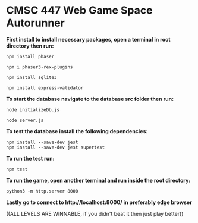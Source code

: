 # CMSC 447 Web Game Space Autorunner

**First install to install necessary packages, open a terminal in root directory then run:**

    npm install phaser

    npm i phaser3-rex-plugins

    npm install sqlite3

    npm install express-validator




**To start the database navigate to the database src folder then run:**

    node initializeDb.js

    node server.js




**To test the database install the following dependencies:**

    npm install --save-dev jest
    npm install --save-dev jest supertest





**To run the test run:**  

    npm test




**To run the game, open another terminal and run inside the root directory:**

    python3 -m http.server 8000
    
**Lastly go to connect to http://localhost:8000/ in preferably edge browser**

((ALL LEVELS ARE WINNABLE, if you didn't beat it then just play better))

